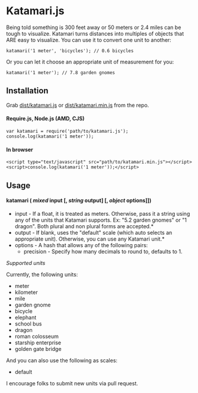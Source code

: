 # Katamari.js

Being told something is 300 feet away or 50 meters or 2.4 miles can be tough to visualize.  Katamari turns distances into multiples of objects that ARE easy to visualize.  You can use it to convert one unit to another:

	katamari('1 meter', 'bicycles'); // 0.6 bicycles

Or you can let it choose an appropriate unit of measurement for you:

	katamari('1 meter'); // 7.8 garden gnomes
	
## Installation

Grab [dist/katamari.js](https://raw.github.com/BKWLD/katamari/master/dist/katamari.js) or [dist/katamari.min.js](https://raw.github.com/BKWLD/katamari/master/dist/katamari.min.js) from the repo.

#### Require.js, Node.js (AMD, CJS)

	var katamari = require('path/to/katamari.js');
	console.log(katamari('1 meter'));
	
#### In browser

	<script type="text/javascript" src="path/to/katamari.min.js"></script>
	<script>console.log(katamari('1 meter'));</script>

## Usage

#### katamari ( *mixed* input [, *string* output] [, *object* options]])

* input - If a float, it is treated as meters.  Otherwise, pass it a string using any of the units that Katamari supports.  Ex: "5.2 garden gnomes" or "1 dragon".  Both plural and non plural forms are accepted.* 
* output - If blank, uses the "default" scale (which auto selects an appropriate unit).  Otherwise, you can use any Katamari unit.* 
* options - A hash that allows any of the following pairs:
	* precision - Specify how many decimals to round to, defaults to 1.

*Supported units*

Currently, the following units:

* meter
* kilometer
* mile
* garden gnome
* bicycle
* elephant
* school bus
* dragon
* roman colosseum
* starship enterprise
* golden gate bridge

And you can also use the following as scales:

* default


I encourage folks to submit new units via pull request.